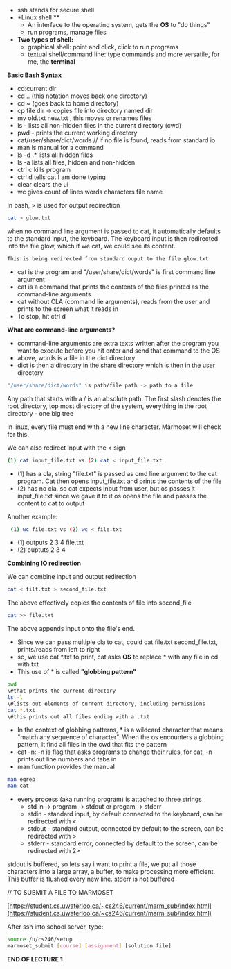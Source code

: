 - ssh stands for secure shell
- *Linux shell **
    - An interface to the operating system, gets the **OS** to "do things"
    - run programs, manage files
- **Two types of shell:**
    - graphical shell: point and click, click to run programs
    - textual shell/command line: type commands and more versatile, for me, the **terminal**

**Basic Bash Syntax**

- cd:current dir
- cd .. (this notation moves back one directory)
- cd ~ (goes back to home directory)
- cp file dir -> copies file into directory named dir
- mv old.txt new.txt , this moves or renames files
- ls - lists all non-hidden files in the current directory (cwd)
- pwd - prints the current working directory
- cat/user/share/dict/words // if no file is found, reads from standard io
- man is manual for a command
- ls -d .* lists all hidden files
- ls -a lists all files, hidden and non-hidden
- ctrl c kills program
- ctrl d tells cat I am done typing
- clear clears the ui
- wc gives count of lines words characters file name

In bash, > is used for output redirection

```Bash
cat > glow.txt
```

when no command line argument is passed to cat, it automatically defaults to the standard input, the keyboard. The keyboard input is then redirected into the file glow, which if we cat, we could see its content.

```Bash
This is being redirected from standard ouput to the file glow.txt
```

- cat is the program and "/user/share/dict/words" is first command line argument
- cat is a command that prints the contents of the files printed as the command-line arguments
- cat without CLA (command lie arguments), reads from the user and prints to the screen what it reads in
- To stop, hit ctrl d

  

**What are command-line arguments?**

- command-line arguments are extra texts written after the program you want to execute before you hit enter and send that command to the OS
- above, words is a file in the dict directory
- dict is then a directory in the share directory which is then in the user directory

```Bash
"/user/share/dict/words" is path/file path -> path to a file
```

Any path that starts with a / is an absolute path. The first slash denotes the root directory, top most directory of the system, everything in the root directory - one big tree

In linux, every file must end with a new line character. Marmoset will check for this.

We can also redirect input with the < sign

```Bash
(1) cat input_file.txt vs (2) cat < input_file.txt
```

- (1) has a cla, string "file.txt" is passed as cmd line argument to the cat program. Cat then opens input_file.txt and prints the contents of the file
- (2) has no cla, so cat expects input from user, but os passes it input_file.txt since we gave it to it os opens the file and passes the content to cat to output

Another example:

```Bash
 (1) wc file.txt vs (2) wc < file.txt
```

- (1) outputs 2 3 4 file.txt
- (2) ouptuts 2 3 4

**Combining IO redirection**

We can combine input and output redirection

```Bash
cat < filt.txt > second_file.txt
```

The above effectively copies the contents of file into second_file

```Bash
cat >> file.txt
```

The above appends input onto the file's end.

- Since we can pass multiple cla to cat, could cat file.txt second_file.txt, prints/reads from left to right
- so, we use cat \*.txt to print, cat asks **OS** to replace * with any file in cd with txt
- This use of \* is called **"globbing pattern"**

```Bash
pwd
\#that prints the current directory
ls -l
\#lists out elements of current directory, including permissions
cat *.txt
\#this prints out all files ending with a .txt
```

- In the context of globbing patterns, * is a wildcard character that means "match any sequence of character". When the os encounters a globbing pattern, it find all files in the cwd that fits the pattern
- cat -n: -n is flag that asks programs to change their rules, for cat, -n prints out line numbers and tabs in
- man function provides the manual

```Bash
man egrep
man cat
```

- every process (aka running program) is attached to three strings
    - std in -> program -> stdout or progam -> stderr
    - stdin - standard input, by default connected to the keyboard, can be redirected with <
    - stdout - standard output, connected by default to the screen, can be redirected with >
    - stderr - standard error, connected by default to the screen, can be redirected with 2>

stdout is buffered, so lets say i want to print a file, we put all those characters into a large array, a buffer, to make processing more efficient. This buffer is flushed every new line. stderr is not buffered

// TO SUBMIT A FILE TO MARMOSET

[https://student.cs.uwaterloo.ca/~cs246/current/marm_sub/index.html](https://student.cs.uwaterloo.ca/~cs246/current/marm_sub/index.html)

After ssh into school server, type:

```Bash
source /u/cs246/setup
marmoset_submit [course] [assignment] [solution file]
```

**END OF LECTURE 1**